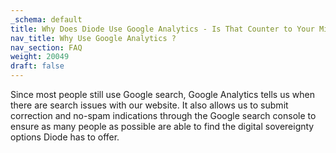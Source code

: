 ```yaml
---
_schema: default
title: Why Does Diode Use Google Analytics - Is That Counter to Your Mission?
nav_title: Why Use Google Analytics ?
nav_section: FAQ
weight: 20049
draft: false
---
```

Since most people still use Google search, Google Analytics tells us when there are search issues with our website. It also allows us to submit correction and no-spam indications through the Google search console to ensure as many people as possible are able to find the digital sovereignty options Diode has to offer.